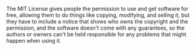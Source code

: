 The MIT License gives people the permission to use and get software for free, allowing them to do things like copying, modifying, and selling it, but they have to include a notice that shows who owns the copyright and the permission, and the software doesn't come with any guarantees, so the authors or owners can't be held responsible for any problems that might happen when using it.
